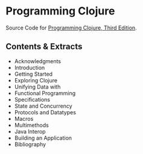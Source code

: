 # Programming Clojure

Source Code for [Programming Clojure, Third Edition](https://pragprog.com/titles/shcloj3/).

## Contents & Extracts

* Acknowledgments
* Introduction
* Getting Started
* Exploring Clojure
* Unifying Data with
* Functional Programming
* Specifications
* State and Concurrency
* Protocols and Datatypes
* Macros
* Multimethods
* Java Interop
* Building an Application
* Bibliography
